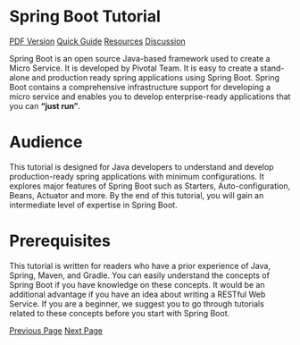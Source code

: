 # Spring Boot Tutorial
[PDF Version](../spring_boot/spring_boot_pdf_version.md)
[Quick Guide](../spring_boot/spring_boot_quick_guide.md)
[Resources](../spring_boot/spring_boot_useful_resources.md)
[Discussion](../spring_boot/spring_boot_discussion.md)

Spring Boot is an open source Java-based framework used to create a Micro Service. It is developed by Pivotal Team. It is easy to create a stand-alone and production ready spring applications using Spring Boot. Spring Boot contains a comprehensive infrastructure support for developing a micro service and enables you to develop enterprise-ready applications that you can **“just run”**.

# Audience
This tutorial is designed for Java developers to understand and develop production-ready spring applications with minimum configurations. It explores major features of Spring Boot such as Starters, Auto-configuration, Beans, Actuator and more. By the end of this tutorial, you will gain an intermediate level of expertise in Spring Boot.

# Prerequisites
This tutorial is written for readers who have a prior experience of Java, Spring, Maven, and Gradle. You can easily understand the concepts of Spring Boot if you have knowledge on these concepts. It would be an additional advantage if you have an idea about writing a RESTful Web Service. If you are a beginner, we suggest you to go through tutorials related to these concepts before you start with Spring Boot.


[Previous Page](../spring_boot/index.md) [Next Page](../spring_boot/spring_boot_introduction.md) 

